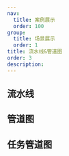 ```yaml
---
nav:
  title: 案例展示
  order: 100
group:
  title: 场景展示
  order: 1
title: 流水线&管道图
order: 3
description:
---
```


## 流水线

<code src="./demos/pipeline/multiPipe/pipelineDemo.tsx" ></code>

## 管道图

<code src="./demos/pipeline/techPipe/techPipeline.tsx" ></code>

## 任务管道图

<code src="./demos/pipeline/taskPipeline/index.tsx" ></code>
